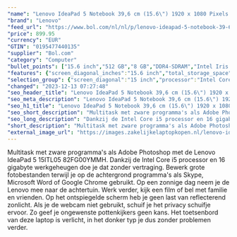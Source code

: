 ```yaml
---
"name": "Lenovo IdeaPad 5 Notebook 39,6 cm (15.6\") 1920 x 1080 Pixels Intel® 11de generatie Core™ i5 8 GB DDR4-SDRAM 512 GB SSD Wi-Fi 6 (802.11ax) Windows 10 Home"
"brand": "Lenovo"
"feed_url": "https://www.bol.com/nl/nl/p/lenovo-ideapad-5-notebook-39-6-cm-1920-x-1080-pixels-intel-11de-generatie-core-i5-8-gb-ddr4-sdram-512-gb-ssd-wi-fi-6-windows-10-home/9300000016233644"
"price": 899.95
"currency": "EUR"
"GTIN": "0195477440135"
"supplier": "Bol.com"
"category": "Computer"
"bullet_points": ["15.6 inch","512 GB","8 GB","DDR4-SDRAM","Intel Iris Xe Graphics","Windows"]
"features": {"screen_diagonal_inches":"15.6 inch","total_storage_space":"512 GB","memory_size":"8 GB","memory_type":"DDR4-SDRAM","graphics_card":"Intel Iris Xe Graphics","operating_system":"Windows"}
"selection_group": {"screen_diagonal":"15 inch","processor":"Intel Core i5","changed_price_past_3_days":false,"product_family":"Ideapad"}
"changed": "2023-12-13 07:27:48"
"seo_header_title": "Lenovo IdeaPad 5 Notebook 39,6 cm (15.6\") 1920 x 1080 Pixels Intel® 11de generatie Core™ i5 8 GB DDR4-SDRAM 512 GB SSD Wi-Fi 6 (802.11ax) Windows 10 Home"
"seo_meta_description": "Lenovo IdeaPad 5 Notebook 39,6 cm (15.6\") 1920 x 1080 Pixels Intel® 11de generatie Core™ i5 8 GB DDR4-SDRAM 512 GB SSD Wi-Fi 6 (802.11ax) Windows 10 Home"
"seo_h1_title": "Lenovo IdeaPad 5 Notebook 39,6 cm (15.6\") 1920 x 1080 Pixels Intel® 11de generatie Core™ i5 8 GB DDR4-SDRAM 512 GB SSD Wi-Fi 6 (802.11ax) Windows 10 Home"
"seo_short_description": "Multitask met zware programma's als Adobe Photoshop met de Lenovo IdeaPad 5 15ITL05 82FG00YMMH."
"seo_long_description": "Dankzij de Intel Core i5 processor en 16 gigabyte werkgeheugen doe je dat zonder vertraging. Bewerk grote fotobestanden terwijl je op de achtergrond programma's als Skype, Microsoft Word of Google Chrome gebruikt. Op een zonnige dag neem je de Lenovo mee naar de achtertuin. Werk verder, kijk een film of bel met familie en vrienden. Op het ontspiegelde scherm heb je geen last van reflecterend zonlicht. Als je de webcam niet gebruikt, schuif je het privacy schuifje ervoor. Zo geef je ongewenste pottenkijkers geen kans. Het toetsenbord van deze laptop is verlicht, in het donker typ je dus zonder problemen verder."
"short_description": "Multitask met zware programma's als Adobe Photoshop met de Lenovo IdeaPad 5 15ITL05 82FG00YMMH. Dankzij de Intel Core i5 processor en 16 gigabyte werkgeheugen doe je dat zonder vertraging. Bewerk grote fotobestanden terwijl je op de achtergrond programma's als Skype, Microsoft Word of Google Chrome gebruikt. Op een zonnige dag neem je de Lenovo mee naar de achtertuin. Werk verder, kijk een film of bel met familie en vrienden. Op het ontspiegelde scherm heb je geen last van reflecterend zonlicht. Als je de webcam niet gebruikt, schuif je het privacy schuifje ervoor. Zo geef je ongewenste pottenkijkers geen kans. Het toetsenbord van deze laptop is verlicht, in het donker typ je dus zonder problemen verder."
"external_image_url": "https://images.zakelijkelaptopkopen.nl/lenovo-ideapad-5-notebook-39-6-cm-1920-x-1080-pixels-intel-11de-generatie-core-i5-8-gb-ddr4-sdram-512-gb-ssd-wi-fi-6-windows-10-home.webp"
---
```


Multitask met zware programma's als Adobe Photoshop met de Lenovo IdeaPad 5 15ITL05 82FG00YMMH. Dankzij de Intel Core i5 processor en 16 gigabyte werkgeheugen doe je dat zonder vertraging. Bewerk grote fotobestanden terwijl je op de achtergrond programma's als Skype, Microsoft Word of Google Chrome gebruikt. Op een zonnige dag neem je de Lenovo mee naar de achtertuin. Werk verder, kijk een film of bel met familie en vrienden. Op het ontspiegelde scherm heb je geen last van reflecterend zonlicht. Als je de webcam niet gebruikt, schuif je het privacy schuifje ervoor. Zo geef je ongewenste pottenkijkers geen kans. Het toetsenbord van deze laptop is verlicht, in het donker typ je dus zonder problemen verder.